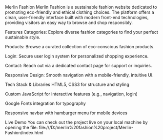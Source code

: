 Merlin Fashion
Merlin Fashion is a sustainable fashion website dedicated to promoting eco-friendly and ethical clothing choices. The platform offers a clean, user-friendly interface built with modern front-end technologies, providing visitors an easy way to browse and shop responsibly.

Features
Categories: Explore diverse fashion categories to find your perfect sustainable style.

Products: Browse a curated collection of eco-conscious fashion products.

Login: Secure user login system for personalized shopping experience.

Contact: Reach out via a dedicated contact page for support or inquiries.

Responsive Design: Smooth navigation with a mobile-friendly, intuitive UI.

Tech Stack & Libraries
HTML5, CSS3 for structure and styling

Custom JavaScript for interactive features (e.g., navigation, login)

Google Fonts integration for typography

Responsive navbar with hamburger menu for mobile devices

Live Demo
You can check out the project live on your local machine by opening the file:
file:///D:/merlin%20fashion%20project/Merlin-Fashion/index.html
